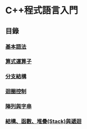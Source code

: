 # C++程式語言入門

## 目錄

### [基本語法](ji-ben-fa/)

### [算式運算子](suan-shi-suan-zi/)

### [分支結構](fen-zhi/)

### [迴圈控制](quan-kong-zhi/)

### [陣列與字串](lie-zi-chuan/)

### [結構、函數、堆疊\(Stack\)與遞迴](han-dui-stack/)



